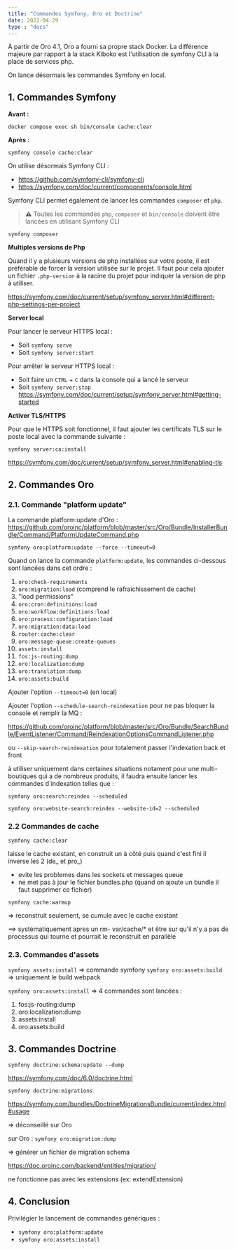 ```yaml
---
title: "Commandes Symfony, Oro et Doctrine"
date: 2022-04-29
type : "docs"
---
```


À partir de Oro 4.1, Oro a fourni sa propre stack Docker. La différence majeure par rapport à la stack Kiboko est l'utilisation de symfony CLI  à la place de services php.

On lance désormais les commandes Symfony en local.

## 1. Commandes Symfony

**Avant :**

`docker compose exec sh bin/console cache:clear`

**Après :**

`symfony console cache:clear`

On utilise désormais Symfony CLI :  
- https://github.com/symfony-cli/symfony-cli
- https://symfony.com/doc/current/components/console.html

Symfony CLI permet également de lancer les commandes `composer` et `php`.
> ⚠︎ Toutes les commandes `php`, `composer` et `bin/console` doivent être lancées en utilisant Symfony CLI

`symfony composer`

**Multiples versions de Php**

Quand il y a plusieurs versions de php installées sur votre poste, il est préférable de forcer la version utilisée sur le projet. Il faut pour cela ajouter un fichier `.php-version` à la racine du projet pour indiquer la version de php à utiliser.

https://symfony.com/doc/current/setup/symfony_server.html#different-php-settings-per-project

**Server local**

Pour lancer le serveur HTTPS local :

- Soit `symfony serve`
- Soit `symfony server:start`

Pour arrêter le serveur HTTPS local :
- Soit faire un `CTRL` + `C` dans la console qui a lancé le serveur
- Soit `symfony server:stop`
https://symfony.com/doc/current/setup/symfony_server.html#getting-started

**Activer TLS/HTTPS**

Pour que le HTTPS soit fonctionnel, il faut ajouter les certificats TLS sur le poste local avec la commande suivante :

`symfony server:ca:install`

https://symfony.com/doc/current/setup/symfony_server.html#enabling-tls

## 2. Commandes Oro

### 2.1. Commande "platform update"

La commande platform:update d'Oro : https://github.com/oroinc/platform/blob/master/src/Oro/Bundle/InstallerBundle/Command/PlatformUpdateCommand.php

`symfony oro:platform:update --force --timeout=0`

Quand on lance la commande `platform:update`, les commandes ci-dessous sont lancées dans cet ordre :

1. `oro:check-requirements`
2. `oro:migration:load` (comprend le rafraichissement de cache)
3. "load permissions"
4. `oro:cron:definitions:load`
5. `oro:workflow:definitions:load`
6. `oro:process:configuration:load`
7. `oro:migration:data:load`
8. `router:cache:clear`
9. `oro:message-queue:create-queues`
10. `assets:install`
11. `fos:js-routing:dump`
12. `oro:localization:dump`
13. `oro:translation:dump`
14. `oro:assets:build`

Ajouter l'option `--timeout=0` (en local)

Ajouter l'option `--schedule-search-reindexation`
pour ne pas bloquer la console et remplir la MQ :

https://github.com/oroinc/platform/blob/master/src/Oro/Bundle/SearchBundle/EventListener/Command/ReindexationOptionsCommandListener.php

ou `--skip-search-reindexation` pour totalement passer l'indexation back et front

à utiliser uniquement dans certaines situations notament pour une multi-boutiques qui a de nombreux produits, il faudra ensuite lancer les commandes d'indexation telles que :

`symfony oro:search:reindex --scheduled`

`symfony oro:website-search:reindex --website-id=2 --scheduled`


### 2.2 Commandes de cache

`symfony cache:clear`

laisse le cache existant, en construit un à côté puis quand c'est fini il inverse les 2 (de_ et pro_)

- evite les problemes dans les sockets et messages queue
- ne met pas à jour le fichier bundles.php (quand on ajoute un bundle il faut supprimer ce fichier)

`symfony cache:warmup`

=> reconstruit seulement, se cumule avec le cache existant

==> systématiquement apres un rm- var/cache/* et être sur qu'il n'y a pas de processus qui tourne et pourrait le reconstruit en parallèle


### 2.3. Commandes d'assets

`symfony assets:install` => commande symfony
`symfony oro:assets:build` => uniquement le build webpack

`symfony oro:assets:install` => 4 commandes sont lancées :
1. fos:js-routing:dump
2. oro:localization:dump
3. assets:install
4. oro:assets:build


## 3. Commandes Doctrine

`symfony doctrine:schema:update --dump`

https://symfony.com/doc/6.0/doctrine.html

`symfony doctrine:migrations`

https://symfony.com/bundles/DoctrineMigrationsBundle/current/index.html#usage

=> déconseillé sur Oro

sur Oro :
`symfony oro:migration:dump`

=> générer un fichier de migration schema

https://doc.oroinc.com/backend/entities/migration/

ne fonctionne pas avec les extensions (ex: extendExtension)


## 4. Conclusion

Privilégier le lancement de commandes génériques :
- `symfony oro:platform:update`
- `symfony oro:assets:install`
